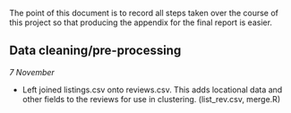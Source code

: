 The point of this document is to record all steps taken over the course of this project so that producing the appendix for the final report is easier.

## Data cleaning/pre-processing

*7 November*
- Left joined listings.csv onto reviews.csv. This adds locational data and other fields to the reviews for use in clustering. (list_rev.csv, merge.R)